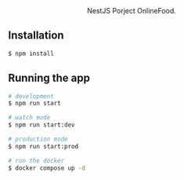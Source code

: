 
<br>
<br>
  <p align="center">NestJS Porject OnlineFood.</p>
    <p align="center">
    
## Installation

```bash
$ npm install
```

## Running the app

```bash
# development
$ npm run start

# watch mode
$ npm run start:dev

# production mode
$ npm run start:prod

# run the docker
$ docker compose up -d


```


